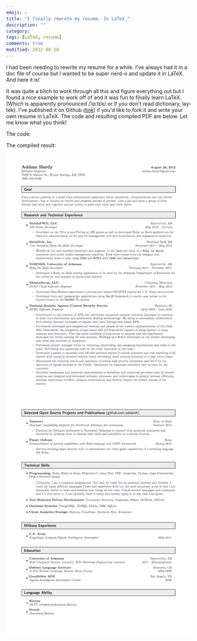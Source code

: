 ```yaml
---
emoji: ✏️
title: "I finally rewrote my resume. In LaTeX."
description: ""
category:
tags: [LaTeX, resume]
comments: true
modified: 2012-08-28
---
```


I had been needing to rewrite my resume for a while. I've always had it in a doc file of course but I wanted to be super nerd-o and update it in LaTeX. And here it is!  
  
It was quite a bitch to work through all this and figure everything out but I found a nice example to work off of and it was fun to finally learn LaTeX. (Which is apparently pronounced /ˈlɑːtɛk/ or if you don't read dictionary, lay-tek). I've published it on Github ([link](https://github.com/addamh/resume)) if you'd like to fork it and write your own resume in LaTeX. The code and resulting compiled PDF are below. Let me know what you think!  
  
The code:  
  
The compiled result:

![](/assets/images/resume/resume-1.png) ![](/assets/images/resume/resume-2.png)